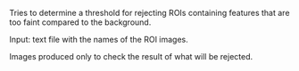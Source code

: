 Tries to determine a threshold for rejecting ROIs containing features that are too faint compared to the background.

Input: text file with the names of the ROI images.

Images produced only to check the result of what will be rejected.
